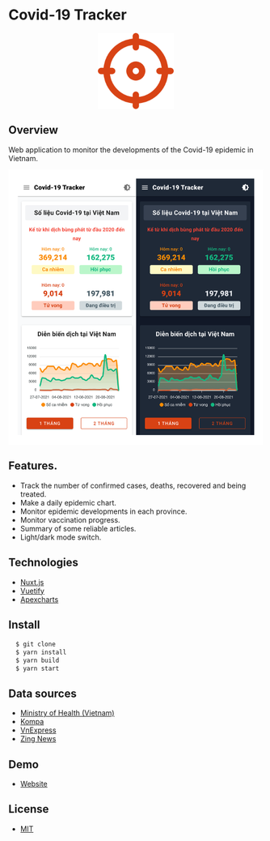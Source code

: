 # Covid-19 Tracker

<p align="center">
  <img src="./docs/logo.png" align="center" width="150px" />
</p>

## Overview

Web application to monitor the developments of the Covid-19 epidemic in Vietnam.

<p align="center">
  <img src="./docs/screenshot.png" align="center" />
</p>

## Features.

- Track the number of confirmed cases, deaths, recovered and being treated.
- Make a daily epidemic chart.
- Monitor epidemic developments in each province.
- Monitor vaccination progress.
- Summary of some reliable articles.
- Light/dark mode switch.

## Technologies

- [Nuxt.js](https://github.com/nuxt/nuxt.js)
- [Vuetify](https://github.com/vuetifyjs/vuetify)
- [Apexcharts](https://github.com/apexcharts/vue-apexcharts)

## Install

```
  $ git clone
  $ yarn install
  $ yarn build
  $ yarn start
```

## Data sources

- [Ministry of Health (Vietnam)](https://moh.gov.vn/)
- [Kompa](https://kompa.ai/)
- [VnExpress](https://vnexpress.net/)
- [Zing News](https://zingnews.vn/)

## Demo

- [Website](https://ncov-vn.herokuapp.com/)

## License

- [MIT](./LICENSE)
